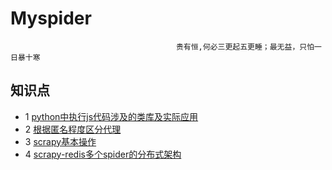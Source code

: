 # Myspider
                                         贵有恒,何必三更起五更睡；最无益，只怕一日暴十寒
 
## 知识点
* 1 [python中执行js代码涉及的类库及实际应用](./docs/python中执行js代码.md)
* 2 [根据匿名程度区分代理](./docs/根据匿名程度区分代理)
* 3 [scrapy基本操作](./docs/scrapy基本操作.md)
* 4 [scrapy-redis多个spider的分布式架构](./docs/scrapy-redis多个spider的分布式架构)

